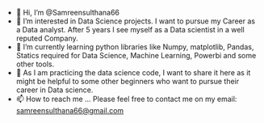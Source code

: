 - 👋 Hi, I’m @Samreensulthana66
- 👀 I’m interested in Data Science projects. I want to pursue my Career as a Data analyst. After 5 years I see myself as a Data scientist in a well reputed Company. 
- 🌱 I’m currently learning python libraries like Numpy, matplotlib, Pandas, Statics required for Data Science, Machine Learning, Powerbi and some other tools.
- 💞️ As I am practicing the data science code, I want to share it here as it might be helpful to some other beginners who want to pursue their career in Data science. 
- 📫 How to reach me ...
  Please feel free to contact me on my email: samreensulthana66@gmail.com

